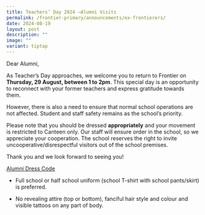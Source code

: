 ```yaml
---
title: Teachers’ Day 2024 –Alumni Visits
permalink: /frontier-primary/announcements/ex-frontierers/
date: 2024-08-19
layout: post
description: ""
image: ""
variant: tiptap
---
```

<p>Dear Alumni,&nbsp;</p>
<p>As Teacher’s Day approaches, we welcome you to return to Frontier on <strong>Thursday, 29 August, between 1 to 2pm</strong>.
This special day is an opportunity to reconnect with your former teachers
and express gratitude towards them.&nbsp;&nbsp;</p>
<p>However, there is also a need to ensure that normal school operations
are not affected. Student and staff safety remains as the school’s priority.&nbsp;</p>
<p>Please note that you should be dressed <strong>appropriately</strong> and
your movement is restricted to Canteen only. Our staff will ensure order
in the school, so we appreciate your cooperation. The school reserves the
right to invite uncooperative/disrespectful visitors out of the school
premises.&nbsp;</p>
<p>Thank you and we look forward to seeing you!&nbsp;</p>
<p><u>Alumni Dress Code</u>
</p>
<ul data-tight="true" class="tight">
<li>
<p>Full school or half school uniform (school T-shirt with school pants/skirt)
is preferred.&nbsp;</p>
</li>
<li>
<p>No revealing attire (top or bottom), fanciful hair style and colour and
visible tattoos on any part of body.</p>
</li>
</ul>
<p></p>